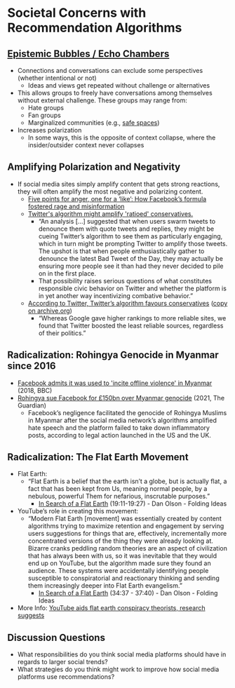 # Societal Concerns with Recommendation Algorithms

## [Epistemic Bubbles / Echo Chambers](https://en.wikipedia.org/wiki/Echo_chamber_(media)#Echo_chambers_vs_epistemic_bubbles)
- Connections and conversations can exclude some perspectives (whether intentional or not)
  - Ideas and views get repeated without challenge or alternatives
- This allows groups to freely have conversations among themselves without external challenge. These groups may range from:
  - Hate groups
  - Fan groups
  - Marginalized communities (e.g., [safe spaces](https://en.wikipedia.org/wiki/Safe_space))
- Increases polarization
  - In some ways, this is the opposite of context collapse, where the insider/outsider context never collapses

## Amplifying Polarization and Negativity
- If social media sites simply amplify content that gets strong reactions, they will often amplify the most negative and polarizing content.
  - [Five points for anger, one for a ‘like’: How Facebook’s formula fostered rage and misinformation](https://www.washingtonpost.com/technology/2021/10/26/facebook-angry-emoji-algorithm/)
  - [Twitter's algorithm might amplify 'ratioed' conservatives.](https://www.msnbc.com/opinion/twitter-s-algorithm-might-amplify-ratioed-conservatives-time-rethink-dunking-n1283364)
    - “An analysis [...] suggested that when users swarm tweets to denounce them with quote tweets and replies, they might be cueing Twitter’s algorithm to see them as particularly engaging, which in turn might be prompting Twitter to amplify those tweets. The upshot is that when people enthusiastically gather to denounce the latest Bad Tweet of the Day, they may actually be ensuring more people see it than had they never decided to pile on in the first place.
    - That possibility raises serious questions of what constitutes responsible civic behavior on Twitter and whether the platform is in yet another way incentivizing combative behavior.”
  - [According to Twitter, Twitter’s algorithm favours conservatives](https://www.economist.com/graphic-detail/2021/11/13/according-to-twitter-twitters-algorithm-favours-conservatives) ([copy on archive.org](https://web.archive.org/web/20220106162108/https://www.economist.com/graphic-detail/2021/11/13/according-to-twitter-twitters-algorithm-favours-conservatives))
    - “Whereas Google gave higher rankings to more reliable sites, we found that Twitter boosted the least reliable sources, regardless of their politics.”

## Radicalization:  Rohingya Genocide in Myanmar since 2016
- [Facebook admits it was used to 'incite offline violence' in Myanmar](https://www.bbc.com/news/world-asia-46105934)  (2018, BBC)
- [Rohingya sue Facebook for £150bn over Myanmar genocide](https://www.theguardian.com/technology/2021/dec/06/rohingya-sue-facebook-myanmar-genocide-us-uk-legal-action-social-media-violence) (2021, The Guardian)
  - Facebook’s negligence facilitated the genocide of Rohingya Muslims in Myanmar after the social media network’s algorithms amplified hate speech and the platform failed to take down inflammatory posts, according to legal action launched in the US and the UK.

## Radicalization: The Flat Earth Movement
- Flat Earth:
  - “Flat Earth is a belief that the earth isn’t a globe, but is actually flat, a fact that has been kept from Us, meaning normal people, by a nebulous, powerful Them for nefarious, inscrutable purposes.”
    - [In Search of a Flat Earth](https://youtu.be/JTfhYyTuT44?t=1151) (19:11-19:27) - Dan Olson - Folding Ideas
- YouTube’s role in creating this movement:
  - “Modern Flat Earth [movement] was essentially created by content algorithms trying to maximize retention and engagement by serving users suggestions for things that are, effectively, incrementally more concentrated versions of the thing they were already looking at. Bizarre cranks peddling random theories are an aspect of civilization that has always been with us, so it was inevitable that they would end up on YouTube, but the algorithm made sure they found an audience. These systems were accidentally identifying people susceptible to conspiratorial and reactionary thinking and sending them increasingly deeper into Flat Earth evangelism.”
    - [In Search of a Flat Earth](https://www.youtube.com/watch?v=JTfhYyTuT44&t=2077s) (34:37 - 37:40) - Dan Olson - Folding Ideas
- More Info: [YouTube aids flat earth conspiracy theorists, research suggests](https://www.bbc.com/news/technology-47279253 )

## Discussion Questions
- What responsibilities do you think social media platforms should have in regards to larger social trends?
- What strategies do you think might work to improve how social media platforms use recommendations?
